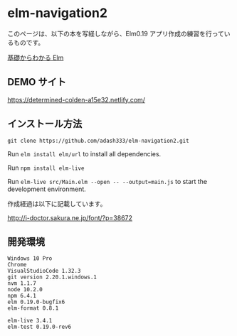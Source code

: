 # elm-navigation2

このページは、以下の本を写経しながら、Elm0.19 アプリ作成の練習を行っているものです。

[基礎からわかる Elm](https://amzn.to/2YYLeMQ)

## DEMO サイト

https://determined-colden-a15e32.netlify.com/

## インストール方法

`git clone https://github.com/adash333/elm-navigation2.git`

Run `elm install elm/url` to install all dependencies.

Run `npm install elm-live`

Run `elm-live src/Main.elm --open -- --output=main.js` to start the development environment.

作成経過は以下に記載しています。

http://i-doctor.sakura.ne.jp/font/?p=38672

## 開発環境

```
Windows 10 Pro
Chrome
VisualStudioCode 1.32.3
git version 2.20.1.windows.1
nvm 1.1.7
node 10.2.0
npm 6.4.1
elm 0.19.0-bugfix6
elm-format 0.8.1

elm-live 3.4.1
elm-test 0.19.0-rev6
```
